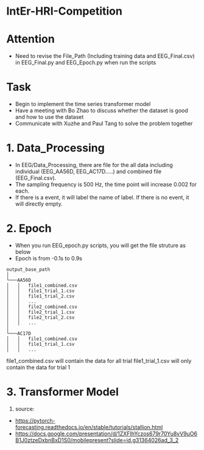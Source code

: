# IntEr-HRI-Competition

# Attention
- Need to revise the File_Path (Including training data and EEG_Final.csv) in EEG_Final.py and EEG_Epoch.py when run the scripts

# Task
- Begin to implement the time series transformer model
- Have a meeting with Bo Zhao to discuss whether the dataset is good and how to use the dataset
- Communicate with Xuzhe and Paul Tang to solve the problem together

# 1. Data_Processing
- In EEG/Data_Processing, there are file for the all data including individual (EEG_AA56D, EEG_AC17D.....) and combined file (EEG_Final.csv).
- The sampling frequency is 500 Hz, the time point will increase 0.002 for each.
- If there is a event, it will label the name of label. If there is no event, it will directly empty.

# 2. Epoch
- When you run EEG_epoch.py scripts, you will get the file struture as below
- Epoch is from -0.1s to 0.9s

```plaintext
output_base_path
│
└───AA56D
│   │   file1_combined.csv
│   │   file1_trial_1.csv
│   │   file1_trial_2.csv
│   │   ...
│   │   file2_combined.csv
│   │   file2_trial_1.csv
│   │   file2_trial_2.csv
│   │   ...
│
└───AC17D
│   │   file1_combined.csv
│   │   file1_trial_1.csv
│   │   ...
```
file1_combined.csv will contain the data for all trial
file1_trial_1.csv will only contain the data for trial 1


# 3. Transformer Model
1. source:
- https://pytorch-forecasting.readthedocs.io/en/stable/tutorials/stallion.html
- https://docs.google.com/presentation/d/1ZXFIhYczos679r70Yu8vV9uO6B1J0ztzeDxbnBxD1S0/mobilepresent?slide=id.g31364026ad_3_2
